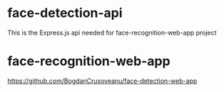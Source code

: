 # face-detection-api

This is the Express.js api needed for face-recognition-web-app project

# face-recognition-web-app

https://github.com/BogdanCrusoveanu/face-detection-web-app